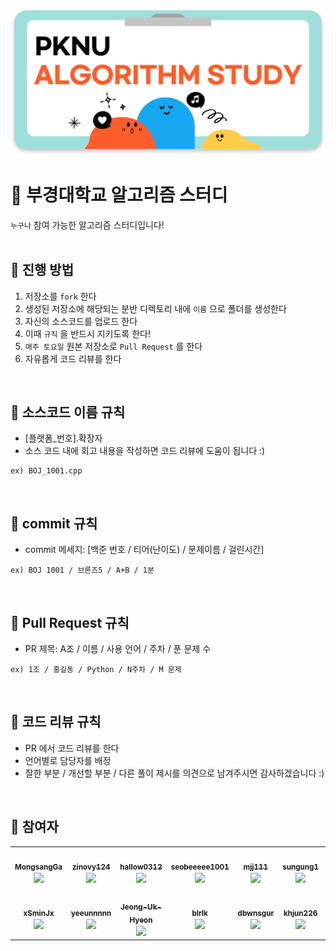 ![post.png](post.png)

# 🌱 부경대학교 알고리즘 스터디

`누구나` 참여 가능한 알고리즘 스터디입니다!
<br/>
<br/>

## 🌟 진행 방법

1. 저장소를 `fork` 한다
2. 생성된 저장소에 해당되는 분반 디렉토리 내에 `이름` 으로 폴더를 생성한다
3. 자신의 소스코드를 업로드 한다
4. 이때 `규칙` 을 반드시 지키도록 한다!
5. `매주 토요일` 원본 저장소로 `Pull Request` 를 한다
6. 자유롭게 코드 리뷰를 한다
<br/>


## 🌟 소스코드 이름 규칙

- [플랫폼_번호].확장자
- 소스 코드 내에 회고 내용을 작성하면 코드 리뷰에 도움이 됩니다 :)

```
ex) BOJ_1001.cpp
```
<br/>

## 🌟 commit 규칙

- commit 메세지: [백준 번호 / 티어(난이도) / 문제이름 / 걸린시간]

```
ex) BOJ 1001 / 브론즈5 / A+B / 1분
```
<br/>

## 🌟 Pull Request 규칙

- PR 제목: A조 / 이름 / 사용 언어 / 주차 / 푼 문제 수

```
ex) 1조 / 홍길동 / Python / N주차 / M 문제
```
<br/>


## 🌟 코드 리뷰 규칙

- PR 에서 코드 리뷰를 한다
- 언어별로 담당자를 배정
- 잘한 부분 / 개선할 부분 / 다른 풀이 제시를 의견으로 남겨주시면 감사하겠습니다 :)
<br/>


## 🌟 참여자
<table><tr>         <td align="center"><a href="https://github.com/MongsangGa"><img src="https://avatars.githubusercontent.com/MongsangGa" width="100px;" alt=""/>         <br /><sub><b>MongsangGa</b><br><img src="https://us-central1-progress-markdown.cloudfunctions.net/progress/0"/></sub></a><br /></td>
         <td align="center"><a href="https://github.com/zinovy124"><img src="https://avatars.githubusercontent.com/zinovy124" width="100px;" alt=""/>         <br /><sub><b>zinovy124</b><br><img src="https://us-central1-progress-markdown.cloudfunctions.net/progress/0"/></sub></a><br /></td>
         <td align="center"><a href="https://github.com/hallow0312"><img src="https://avatars.githubusercontent.com/hallow0312" width="100px;" alt=""/>         <br /><sub><b>hallow0312</b><br><img src="https://us-central1-progress-markdown.cloudfunctions.net/progress/0"/></sub></a><br /></td>
         <td align="center"><a href="https://github.com/seobeeeee1001"><img src="https://avatars.githubusercontent.com/seobeeeee1001" width="100px;" alt=""/>         <br /><sub><b>seobeeeee1001</b><br><img src="https://us-central1-progress-markdown.cloudfunctions.net/progress/0"/></sub></a><br /></td>
         <td align="center"><a href="https://github.com/mjj111"><img src="https://avatars.githubusercontent.com/mjj111" width="100px;" alt=""/>         <br /><sub><b>mjj111</b><br><img src="https://us-central1-progress-markdown.cloudfunctions.net/progress/0"/></sub></a><br /></td>
         <td align="center"><a href="https://github.com/sungung1"><img src="https://avatars.githubusercontent.com/sungung1" width="100px;" alt=""/>         <br /><sub><b>sungung1</b><br><img src="https://us-central1-progress-markdown.cloudfunctions.net/progress/0"/></sub></a><br /></td>
         <td align="center"><a href="https://github.com/ddny226"><img src="https://avatars.githubusercontent.com/ddny226" width="100px;" alt=""/>         <br /><sub><b>ddny226</b><br><img src="https://us-central1-progress-markdown.cloudfunctions.net/progress/0"/></sub></a><br /></td>
</tr><tr>         <td align="center"><a href="https://github.com/xSminJx"><img src="https://avatars.githubusercontent.com/xSminJx" width="100px;" alt=""/>         <br /><sub><b>xSminJx</b><br><img src="https://us-central1-progress-markdown.cloudfunctions.net/progress/0"/></sub></a><br /></td>
         <td align="center"><a href="https://github.com/yeeunnnnn"><img src="https://avatars.githubusercontent.com/yeeunnnnn" width="100px;" alt=""/>         <br /><sub><b>yeeunnnnn</b><br><img src="https://us-central1-progress-markdown.cloudfunctions.net/progress/0"/></sub></a><br /></td>
         <td align="center"><a href="https://github.com/Jeong-Uk-Hyeon"><img src="https://avatars.githubusercontent.com/Jeong-Uk-Hyeon" width="100px;" alt=""/>         <br /><sub><b>Jeong-Uk-Hyeon</b><br><img src="https://us-central1-progress-markdown.cloudfunctions.net/progress/0"/></sub></a><br /></td>
         <td align="center"><a href="https://github.com/blrlk"><img src="https://avatars.githubusercontent.com/blrlk" width="100px;" alt=""/>         <br /><sub><b>blrlk</b><br><img src="https://us-central1-progress-markdown.cloudfunctions.net/progress/0"/></sub></a><br /></td>
         <td align="center"><a href="https://github.com/dbwnsgur"><img src="https://avatars.githubusercontent.com/dbwnsgur" width="100px;" alt=""/>         <br /><sub><b>dbwnsgur</b><br><img src="https://us-central1-progress-markdown.cloudfunctions.net/progress/0"/></sub></a><br /></td>         
         <td align="center"><a href="https://github.com/khjun226"><img src="https://avatars.githubusercontent.com/khjun226" width="100px;" alt=""/>         <br /><sub><b>khjun226</b><br><img src="https://us-central1-progress-markdown.cloudfunctions.net/progress/0"/></sub></a><br /></td>   
</table><br />
